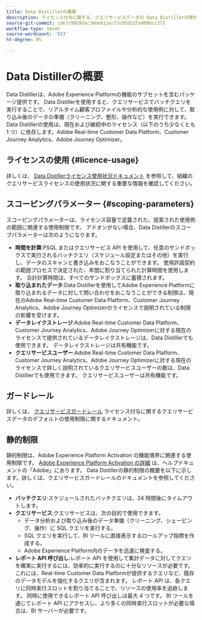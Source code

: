 ```yaml
---
title: Data Distillerの概要
description: ライセンス付与に関する、クエリサービスデータの Data Distillerの使用制限の概要です。
source-git-commit: cde7c99291ec34be811ecf3c85d12fad09bcc373
workflow-type: tm+mt
source-wordcount: '553'
ht-degree: 0%

---
```


# Data Distillerの概要

Data Distillerは、Adobe Experience Platformの機能のサブセットを含むパッケージ提供です。 Data Distillerを使用すると、クエリサービスでバッチクエリを実行することで、リアルタイム顧客プロファイルや分析的な使用例に対して、取り込み後のデータの準備（クリーニング、整形、操作など）を実行できます。 Data Distillerの使用は、現在および継続中のライセンス（以下のうち少なくとも 1 つ）に依存します。Adobe Real-time Customer Data Platform、Customer Journey Analytics、Adobe Journey Optimizer。

## ライセンスの使用 {#licence-usage}

詳しくは、 [Data Distillerライセンス使用状況ドキュメント](./licence-usage.md) を参照して、組織のクエリサービスライセンスの使用状況に関する重要な情報を確認してください。

## スコーピングパラメーター {#scoping-parameters}

スコーピングパラメーターは、ライセンス容量で定義された、提案された使用例の範囲に関連する使用制限です。 アドオンがない場合、Data Distillerのスコープパラメーターは次のようになります。

* **時間を計算**:PSQL またはクエリサービス API を使用して、任意のサンドボックスで実行されるバッチクエリ（スケジュール設定またはその他）を実行し、データのスキャンと書き込みをおこなうことができます。 使用許諾契約の範囲プロセスで決定された、年間に割り当てられた計算時間を使用します。 合計計算時間は、すべてのサンドボックスに蓄積されます。
* **取り込まれたデータ**:Data Distillerを使用してAdobe Experience Platformに取り込まれるデータに対して問い合わせをおこなうことができる制限は、現在のAdobe Real-time Customer Data Platform、Customer Journey Analytics、Adobe Journey Optimizerのライセンスで説明されている制限の影響を受けます。
* **データレイクストレージ**:Adobe Real-time Customer Data Platform、Customer Journey Analytics、Adobe Journey Optimizerに対する現在のライセンスで提供されているデータレイクストレージは、Data Distillerでも使用できます。 データレイクストレージは共有機能です。
* **クエリサービスユーザー**:Adobe Real-time Customer Data Platform、Customer Journey Analytics、Adobe Journey Optimizerに対する現在のライセンスで詳しく説明されているクエリサービスユーザーの数は、Data Distillerでも使用できます。 クエリサービスユーザーは共有機能です。

## ガードレール

詳しくは、 [クエリサービスガードレール](../guardrails.md) ライセンス付与に関するクエリサービスデータのデフォルトの使用制限に関するドキュメント。

## 静的制限

静的制限は、Adobe Experience Platform Activation の機能境界に関連する使用制限です。 [Adobe Experience Platform Activation の詳細](https://helpx.adobe.com/ca/legal/product-descriptions/adobe-experience-platform0.html) は、ヘルプドキュメントの「Adobe」にあります。 Data Distillerの静的制限の概要を以下に示します。詳しくは、クエリサービスガードレールのドキュメントを参照してください。

* **バッチクエリ**:スケジュールされたバッチクエリは、24 時間後にタイムアウトします。
* **クエリサービス**:クエリサービスは、次の目的で使用できます。
   * データ分析および取り込み後のデータ準備（クリーニング、シェーピング、操作）に SQL クエリを実行する。
   * SQL クエリを実行して、BI ツールに直接表示するロールアップ指標を作成する。
   * Adobe Experience Platform内のデータを迅速に検査する。
* **レポート API 呼び出し**:レポート API を使用して集計データに対してクエリを確実に実行するには、効率的に実行するのに十分なリソースが必要です。 これには、Real-time Customer Data Platformが提供するクエリなど、既存のデータモデルを強化するクエリが含まれます。 レポート API は、各クエリに同時実行スロットを割り当てることで、リソースの使用率を追跡します。 同時に使用できるレポート API 呼び出しは最大 4 つです。 BI ツールを通じてレポート API にアクセスし、より多くの同時実行スロットが必要な場合は、BI サーバーが必要です。


